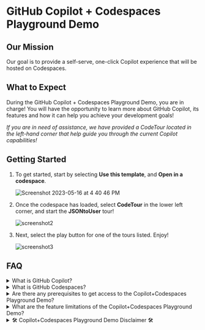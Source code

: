 # GitHub Copilot + Codespaces Playground Demo

## Our Mission

Our goal is to provide a self-serve, one-click Copilot experience that will be hosted on Codespaces.

## What to Expect

During the GitHub Copilot + Codespaces Playground Demo, you are in charge! You will have the opportunity to learn more about GitHub Copilot, its features and how it can help you achieve your development goals!

<em>If you are in need of assistance, we have provided a CodeTour located in the left-hand corner that help guide you through the current Copilot capabilities!</em>

## Getting Started

1. To get started, start by selecting **Use this template**, and **Open in a codespace**.

   ![Screenshot 2023-05-16 at 4 40 46 PM](media/screenshot1.png)

2. Once the codespace has loaded, select **CodeTour** in the lower left corner, and start the **JSONtoUser** tour!

   ![screenshot2](media/screenshot2.png)

3. Next, select the play button for one of the tours listed. Enjoy!

   ![screenshot3](media/screenshot3.png)

## FAQ

<details>
<summary>What is GitHub Copilot?</summary><br>

GitHub Copilot is an AI pair programmer that helps you write code faster and with less work. It draws context from comments and code to suggest individual lines and whole functions instantly. GitHub Copilot is powered by Codex, a generative pretrained language model created by OpenAI. It is available as an extension for Visual Studio Code, Visual Studio, Neovim, and the JetBrains suite of integrated development environments (IDEs). Visit here for more information about [GitHub Copilot](https://github.com/features/copilot)
</details>
<details>
<summary>What is GitHub Codespaces?</summary><br>

A codespace is a development environment that's hosted in the cloud. You can customize your project for GitHub Codespaces by configuring dev container files to your repository (often known as Configuration-as-Code), which creates a repeatable codespace configuration for all users of your project.

GitHub Codespaces run on a variety of VM-based compute options hosted by GitHub.com, which you can configure from 2 core machines up to 32 core machines. You can connect to your codespaces from the browser or locally using an IDE like Visual Studio Code or IntelliJ. Visit here for more information about [GitHub Codespaces](https://github.com/features/codespaces)
</details>
<details>
<summary>Are there any prerequisites to get access to the Copilot+Codespaces Playground Demo?</summary><br>

A GitHub account is the only requirement to use the GitHub Copilot + Github Codespaces playground demo environment. The demo will only be available to the extent of your account’s Codespaces entitlements; if you want to keep utilizing the environment after your limit has been met, you will need to purchase additional entitlements Visit here to signup for a [GitHub Copilot](https://github.com/features/copilot) trial for the full experience!
</details>
<details>
<summary>What are the feature limitations of the Copilot+Codespaces Playground Demo?</summary><br>

This demo will only showcase current GitHub Copilot capabilities that are intended to help programmers, such as autocompletion suggestions, functions, and the ability to convert code comments into actual lines of code. Any features mentioned for GitHub Copilot X will not be offered in this demo experience. Visit here to signup for the [GitHub Copilot X Waitlists](https://github.com/features/preview).

</details>
<details>
<summary>🛠 Copilot+Codespaces Playground Demo Disclaimer 🛠</summary><br>

Please note that during the GitHub Copilot+Codespaces Playground Demo, the suggestions generated by GitHub Copilot via Codespaces will differ and may not always be the same. This is due to GitHub Copilot being an artificial intelligent tool that generates code suggestions based on the input it receives. Visit here for more information about [GitHub Codespaces](https://github.com/features/codespaces) and [GitHub Copilot](https://github.com/features/copilot)!
